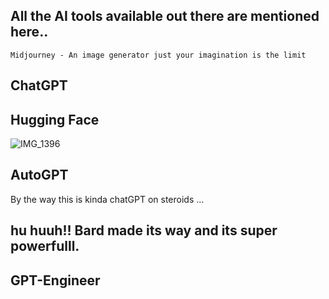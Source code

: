 ## All the AI tools available out there are mentioned here..

` Midjourney - An image generator just your imagination is the limit `

## ChatGPT
## Hugging Face


![IMG_1396](https://user-images.githubusercontent.com/111889155/231028066-1c7de3d6-4c01-4daa-b823-c1fcb44de539.PNG)

## AutoGPT
By the way this is kinda chatGPT on steroids ...

## hu huuh!! Bard made its way and its super powerfulll.

## GPT-Engineer
